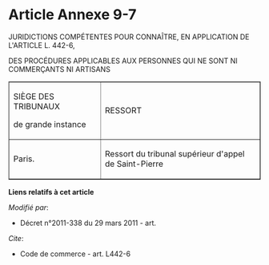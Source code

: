 # Article Annexe 9-7

JURIDICTIONS COMPÉTENTES POUR CONNAÎTRE, EN APPLICATION DE L'ARTICLE L. 442-6,

DES PROCÉDURES APPLICABLES AUX PERSONNES QUI NE SONT NI COMMERÇANTS NI ARTISANS

<table width="740" border="1" align="center" cellpadding="0">
  <tbody>
    <tr>
      <td width="227">

SIÈGE DES TRIBUNAUX 

de grande instance

</td>
      <td width="491">

RESSORT

</td>
    </tr>
    <tr>
      <td width="227">

Paris. 

</td>
      <td width="491">

Ressort du tribunal supérieur d'appel de Saint-Pierre 

</td>
    </tr>
  </tbody>
</table>

**Liens relatifs à cet article**

_Modifié par_:

  - Décret n°2011-338 du 29 mars 2011 - art.

_Cite_:

  - Code de commerce - art. L442-6
